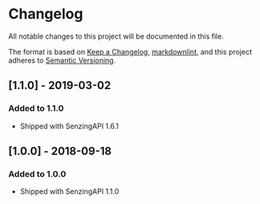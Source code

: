 # Changelog

All notable changes to this project will be documented in this file.

The format is based on [Keep a Changelog](https://keepachangelog.com/en/1.0.0/),
[markdownlint](https://dlaa.me/markdownlint/),
and this project adheres to [Semantic Versioning](https://semver.org/spec/v2.0.0.html).

## [1.1.0] - 2019-03-02

### Added to 1.1.0

- Shipped with SenzingAPI 1.6.1

## [1.0.0] - 2018-09-18

### Added to 1.0.0

- Shipped with SenzingAPI 1.1.0
